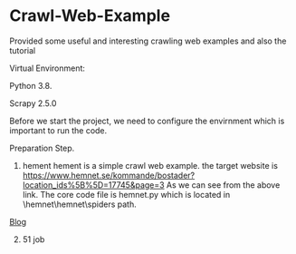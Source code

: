 # Crawl-Web-Example
Provided some useful and interesting crawling web examples and also the tutorial

Virtual Environment: 

Python 3.8.

Scrapy 2.5.0

Before we start the project, we need to configure the envirnment which is important to run the code.

Preparation Step.

1. hement
  hement is a simple crawl web example. the target website is https://www.hemnet.se/kommande/bostader?location_ids%5B%5D=17745&page=3
  As we can see from the above link. The core code file is hemnet.py which is located in \hemnet\hemnet\spiders path.
   
  <a href="http://1.116.134.216/scraping-real-world-housing-website/"> Blog </a>

2. 51 job
